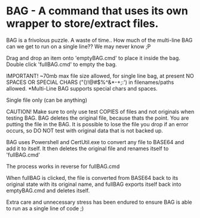 # BAG - A command that uses its own wrapper to store/extract files.

BAG is a frivolous puzzle. A waste of time.. How much of the multi-line BAG can we get to run on a single line?? We may never know ;P

Drag and drop an item onto 'emptyBAG.cmd' to place it inside the bag. Double click 'fullBAG.cmd' to empty the bag.

IMPORTANT! ~70mb max file size allowed, for single line bag, at present NO SPACES OR SPECIAL CHARS ("()!@#$%^&*-+;:') in filenames/paths allowed.
*Multi-Line BAG supports special chars and spaces. 

Single file only (can be anything)

CAUTION! 
Make sure to only use test COPIES of files and not originals when testing BAG. 
BAG deletes the original file, because thats the point. You are putting the file in the BAG.
It is possible to lose the file you drop if an error occurs, so DO NOT test with original data that is not backed up.


BAG uses Powershell and CertUtil.exe to convert any file to BASE64 and add it to itself. It then deletes the original file and renames itself to 'fullBAG.cmd'

The process works in reverse for fullBAG.cmd 

When fullBAG is clicked, the file is converted from BASE64 back to its original state with its original name, and fullBAG
exports itself back into emptyBAG.cmd and deletes itself.

Extra care and unnecessary stress has been endured to ensure BAG is able to run as a single line of code ;)
